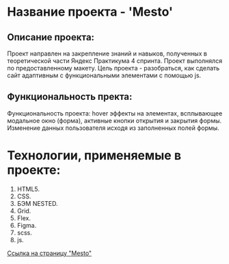 # Название проекта - 'Mesto'

## Описание проекта:

Проект направлен на закрепление знаний и навыков, полученных в теоретической части Яндекс Практикума 4 спринта. Проект выполнялся по предоставленному макету. Цель проекта - разобраться, как сделать сайт адаптивным с функциональными элементами с помощью js.

## Функциональность пректа:

Функциональность проекта: hover эффекты на элементах, всплывающее модальное окно (форма), активные кнопки открытия и закрытия формы. Изменение данных пользователя исходя из заполненных полей формы.

# Технологии, применяемые в проекте:

1. HTML5.
2. CSS.
3. БЭМ NESTED.
4. Grid.
5. Flex.
6. Figma.
7. scss.
8. js.

[Ссылка на страницу "Mesto"](https://kirillpers.github.io/mesto/)
